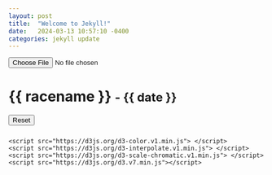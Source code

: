 ```yaml
---
layout: post
title:  "Welcome to Jekyll!"
date:   2024-03-13 10:57:10 -0400
categories: jekyll update
---
```

<!-- You’ll find this post in your `_posts` directory. Go ahead and edit it and re-build the site to see your changes. You can rebuild the site in many different ways, but the most common way is to run `jekyll serve`, which launches a web server and auto-regenerates your site when a file is updated.

Jekyll requires blog post files to be named according to the following format:

`YEAR-MONTH-DAY-title.MARKUP`

Where `YEAR` is a four-digit number, `MONTH` and `DAY` are both two-digit numbers, and `MARKUP` is the file extension representing the format used in the file. After that, include the necessary front matter. Take a look at the source for this post to get an idea about how it works.

Jekyll also offers powerful support for code snippets:

{% highlight ruby %}
def print_hi(name)
  puts "Hi, #{name}"
end
print_hi('Tom')
#=> prints 'Hi, Tom' to STDOUT.
{% endhighlight %}

Check out the [Jekyll docs][jekyll-docs] for more info on how to get the most out of Jekyll. File all bugs/feature requests at [Jekyll’s GitHub repo][jekyll-gh]. If you have questions, you can ask them on [Jekyll Talk][jekyll-talk].

[jekyll-docs]: https://jekyllrb.com/docs/home
[jekyll-gh]:   https://github.com/jekyll/jekyll
[jekyll-talk]: https://talk.jekyllrb.com/ -->




<!-- Set Up Your Website: Create the structure of your website using HTML, CSS, and JavaScript. 
You'll need an HTML file to create the user interface, a CSS file for styling,
 and a JavaScript file to handle the file upload and D3.js visualization.

Create the User Interface: 
Design the user interface where users can upload their CSV files. You can use HTML form elements 
and styling to create an intuitive and user-friendly interface.

Implement File Upload Functionality: Write JavaScript code to handle the file upload process. 
Use the File API to allow users to select and upload CSV files from their local device. 
You'll also need to handle the file upload event and read the contents of the uploaded CSV file.

Parse and Process the CSV Data: Once the CSV file is uploaded, parse its contents using JavaScript. 
You can use libraries like Papa Parse to parse CSV data easily. Process the data as needed to prepare 
it for visualization with D3.js.

Visualize the Data with D3.js: Use D3.js to create custom visualizations based on the data from the CSV file. 
You can create various types of charts, graphs, or other visualizations to present the data in a special way 
according to your requirements.

Test Your Website: Before deploying your website, thoroughly test it to ensure that the file upload and
visualization functionalities work correctly across different browsers and devices.
Deploy Your Website: Once you're satisfied with your website, deploy it to your chosen hosting platform. 
Follow the instructions provided by the hosting platform to deploy your website for free.

Share Your Website: Share the URL of your website with others so they can upload their CSV files and explore
 the visualizations you've created with D3.js.
By following these steps, you can create a free website that allows users to upload CSV files
 and presents the data in a special way using D3.js for visualization. -->


 <!DOCTYPE html>
 <html lang="en">
 <head>
   <meta charset="UTF-8">
   <meta name="viewport" content="width=device-width, initial-scale=1.0">
   <title>CSV File Upload</title>
 </head>
 <body>
   <input type="file" id="csvFileInput" accept=".csv">
   <div id="csvData"></div>
 
   <h1>{{ racename }} <small>- {{ date }}</small></h1>  

   <!-- Initialize the y-scale scale menu -->
   <button id="resetButton" style="margin-bottom: 10px">Reset</button>
   <!-- Create a div where the graph will take place -->
   <div>
      <div id="chart"></div>
   </div>

    <script src="https://d3js.org/d3-color.v1.min.js"> </script> 
    <script src="https://d3js.org/d3-interpolate.v1.min.js"> </script> 
    <script src="https://d3js.org/d3-scale-chromatic.v1.min.js"> </script>
    <script src="https://d3js.org/d3.v7.min.js"></script>
   <script>
     // Function to handle file upload
     function handleFileUpload(event) {
       const file = event.target.files[0]; // Get the uploaded file
       const reader = new FileReader(); // Create a new FileReader object
 
       // Define the onload event handler for the FileReader
       reader.onload = function (e) {
         const csvData = e.target.result; // Get the CSV data
        // displayCSVData(csvData); // Call function to display CSV data
         processData(csvData);
         drawChart(csvData);
       };
 
       // Read the uploaded file as text
       reader.readAsText(file);
     }
 
     // Function to display CSV data
     function displayCSVData(csvData) {
       const csvDataDiv = document.getElementById('csvData'); // Get the div element
       csvDataDiv.textContent = csvData; // Display the CSV data in the div
     }
 
     // Add event listener for file input change
     const fileInput = document.getElementById('csvFileInput');
     fileInput.addEventListener('change', handleFileUpload);

    function processData(csvData) {
        console.log("processing csv");
        const lines = csvData.split('\\n');
        const result = [];

        const headers = lines[0].split(',');

        for (let i = 1; i < lines.length; i++) {
            console.log("line" +i);
            const obj = {};
            const currentline = lines[i].split(',');

            headers.forEach((header, index) => {
                console.log(header);
                obj[header] = currentline[index];
            });

            result.push(obj);
        }

        console.log(result);
    }



    function drawChart(csvData) {

        const blue = ["#01213f","#02325f","#034b8f","#0465bf","#057eef","#2b96fa","#5baefb","#8bc5fc","#bbddfd","#d3e9fd"] //blue
        const blue2 = ["#022b3e","#034362","#056693","#0787c4","#09a9f5","#3abbf7","#6bcbf9","#9cddfb","#cdeefd","#d3f0fd"]
        const blue3 = ["#004049","#005a66","#008799","#00b4cc","#00e1ff","#33e7ff","#66edff","#99f3ff","#ccf9fe","#d2f9fe"]//tealish
        const green = ["#004128","#00663e","#00995d","#00cc7d","#00ff9c","#33ffb0","#66ffc3","#99ffd7","#ccfeeb","#d2feed"]//Tones of Iceland Green 
        const green3 = ["#404900","#5a6600","#879900","#b4cc00","#e1ff00","#e7ff33","#edff66","#f3ff99","#f9fecc","#fafeda"]//swamp green
        const brown = ["#492a00","#663b00","#995800","#cc7600","#ff9300","#ffa933","#ffbe66","#ffd499","#fee9cc","#feecd2"]//beastial brown
        const pink = ["#42190e","#66005d","#99008c","#cc00ba","#ff00e9","#ff33ed","#ff66f2","#ff99f6","#feccfa","#fed2fb"]//devine purple
        const brown2 = ["#35290b","#534012","#7d601b","#a78024","#d1a12d","#dab357","#e3c681","#ecd9ab","#f5ecd5","#f6eeda"]//gold
        const red2 = ["#8e0b0b","#a00c0c","#b20e0e","#d92f2f","#f04d4d","#f67373","#f89696","#fcb9b9","#ffe1e1","#efcece"] //red
        const purple = ["#340066","#4e0099","#6800cc","#8300ff","#9b33ff","#b466ff","#cd99ff","#9279df","#c1b3f8","#e6ccfe"]
        const green2 = ["#0a6e23","#128c31","#1ba73f","#26c34d","#37d760","#54e97a","#7dfc9e","#a7f9bd","#c8f8d6","#e4faea"] //greens
        const redbrown = ["#4c0000","#671c04","#802f0b","#9a4221","#b65537","#d1694e","#e8816b","#f49b8a","#fcb5aa","#ffccd0"] //maroons
        const blue4 = ["#00a0a0","#13b4b4","#26c7c7","#3adbdb","#4deeee","#61f7f7","#8bfdfd","#aafafa","#c8fcfc","#e7ffff"] //blue-green
        const grey = ["#333333","#505050","#666666","#808080","#999999","#b3b3b3","#cccccc","#d9d9d9","#e6e6e6","#f2f2f2"] //greys
        const gold = ["#fdd835","#ffeb3b","#ffe57f","#ffd740","#ffcd3c","#ffc107","#ffca28","#ffc400","#ffc94a","#fff350"] //yellow
        const grey2 = [ "#30475e","#475c76","#596c86","#6b7c95","#7c8ca5","#8d9cb4","#9faebf","#b0becd","#c2cedc","#d3dedb"] //blue-grey
        const green4 = ["#b0d223","#c5e050","#d4e979","#e4f1a4","#eaf4bd","#f0f7d6","#f6f9ea","#f7fbed","#f8fce8","#f9fef2"] //yellow-green
        const purple2 = ["#6341b7","#7357c5","#846dd4","#9279df","#9c86e5","#a493ec","#b3a4f4","#c1b3f8","#d0c2fc","#d8ccfe"] //purple-blue
        const orange = ["#ff4500","#ff6347","#ff8c22","#ff7f5e","#ff9767","#ffaa61","#ffca87","#ffdbb1","#ffedcb","#ffeeea",] //orange-red
        const beige = ["#4c2d19","#704021","#8e5a38","#b7774e","#d49e74","#f0e3c2","#f4ebd3","#f7f4e3","#faf9f2","#fcfcfa"] //beige
        const teal = ["#00796b","#00897b","#009b8b","#00aa9b","#00b8aa","#00c8ba","#00d8c9","#00e8d9","#00f8e9","#00ffff"] //teal
        const red = ["#560f24","#811737","#ac1f49","#d7275b","#df527c","#e77d9d","#efa8bd","#f7d3de","#feffff","#f9e0e7"]
        const colorPalettes = [green2,blue2,red,green,pink,orange,purple,brown,green3,gold,blue3,
        red2,blue,redbrown,grey,green4,green2,brown2,grey2,teal,blue4,beige,purple2]


        // Parse the JSON data from Django context
        var raceData = csvData;

        // Add a click event listener to the reset button
        document.getElementById("resetButton").addEventListener("click", resetChart);

        // Function to reset the chart
        function resetChart() {

            // Reset the y-axis scale to its original domain
            yScale.domain(d3.extent(yValues));

            // Update the y-axis
            svg.select(".y.axis").call(yAxis);

            // Update the lines and circles based on the original yScale
            updateLinesAndCircles();
            //Update Y-axis
            updateYAxis();

            // Reset the brush to its initial position
            svg.select(".brush").call(yBrush.move, null);
        }



        const duration = 300; //To calibrate all races to proportions of swim=10, t=2, bike=30, run=20
        const raceLength = 70;


        // Initialize an empty array to hold team data
        const teamData = [];

        // Group raceData by team
        const teams = Array.from(new Set(raceData.map(d => d.team)));

        var nRects = 0
        var max_time_lag = 0;
        teams.forEach(team => {
        // Filter the data for each team
        const teamAthletes = raceData.filter(d => d.team === team);
        nRects += teamAthletes.length
        // Extract athlete names and values for the team
        const athleteNames = teamAthletes.map(d => d.athlete);
        const athleteValues = teamAthletes.map(d => d.values);

        //Find the slowest race time:
        athleteValues.forEach((value) => {
            if (value[5].y < max_time_lag) {
            max_time_lag = value[5].y;
            }
        });

        // Determine the color palette for the team
        const colorPalette = colorPalettes[teamData.length % colorPalettes.length];

        // Create an object for the team
        const teamObject = {
            team: team,
            athletes: athleteNames,
            values: athleteValues,
            colors: colorPalette,
        };

        // Push the team object into the teamData array
        teamData.push(teamObject);
        });
        max_time_lag = -1 * max_time_lag;
        initial_time_lag = max_time_lag/60;
        // Define the size and spacing of the rectangles
        const size = 25;

        //rectangles in the legend (athletes + teams)
        nRects += teamData.length
        const clientWidth = d3.select("#chart").node().getBoundingClientRect().width;
        const nColumns = Math.trunc(clientWidth/120);
        const bottom = Math.ceil(nRects / nColumns) * size * 1.2 + 70; 


        // set the dimensions and margins of the graph
        var margin = {top: 40, right: 10, bottom: bottom, left: 50},
            width =  clientWidth - margin.left - margin.right,
            height = 500
        // append the svg object to the body of the page
        var svg = d3.select("#chart")
        .append("svg")
            .attr("width", width + margin.left + margin.right)
            .attr("height", height + margin.top + margin.bottom)
        .append("g")
            .attr("transform",
                "translate(" + margin.left + "," + margin.top + ")");

        // Create a rectangle for the frame
        var frame = svg.append("rect")
        .attr("x", 0)             
        .attr("y", 0)             
        .attr("width", width + margin.left + margin.right)         
        .attr("height", height + margin.top + margin.bottom)       
        .attr("rx", 10)             
        .attr("ry", 10)             
        .attr("stroke", "gray")    
        .attr("opacity", 0.6)
        .attr("stroke-width", 2)    
        .attr("fill", "transparent")
        .attr("transform",
                "translate(-" + margin.left + ",-" + margin.top + ")");


        var xScale = d3.scaleLinear()
            .domain([0, raceLength]) //assuming a 90min race
            .range([0, width]); //leaving space for ledgend

        // Extract y-coordinates from data
        const yValues = teamData.flatMap(team => team.values.flat().map(point => point.y));

        // Define the initial yScale
        const yScale = d3.scaleLinear()
        .domain(d3.extent(yValues))
        .range([height, 0]);

        // Define the initial yAxis
        const yAxis = d3.axisLeft(yScale).ticks(0);

        // Append the yAxis to the svg
        svg.append("g")
        .attr("class", "y axis")
        .call(yAxis)
        .append('text')
        .attr("y", -30)
        .attr("x", -10)
        .style("font-size", "13px")
        .attr("transform", "rotate(-90)")
        .attr("fill", "#000");



        // Add brushing for y-axis
        var yBrush = d3.brushY()
        .extent([[0, 0], [width, height]])
        .on("end", yBrushed);

        // Create the area variable: where both the area and the brush take place
        var area = svg.append('g')
        .attr("class", "brush")
        .call(yBrush);

        function yBrushed(event) {
            if (!event.selection) return; // Ignore empty selections

            // Get the brushed extent
            var yBrushExtent = event.selection.map(yScale.invert);

            // Update yScale domain
            yScale.domain(yBrushExtent);

            // Update yScale domain if the minimum is greater than the maximum
            if (yBrushExtent[0] > yBrushExtent[1]) {
            yScale.domain([yBrushExtent[1], yBrushExtent[0]]);
            } else {
            yScale.domain(yBrushExtent);
            }

            // Update y-axis with meaningful ticks
            updateYAxis();

            // Update the lines and circles based on the new yScale
            updateLinesAndCircles();

            // Reset the brush to its initial position
            svg.select(".brush").call(yBrush.move, null);
            
        }
        // Handle touch events
        svg.on("touchstart", yBrushed)
            .on("touchmove", yBrushed)
            .on("touchend", yBrushed);


        function updateLinesAndCircles() {

        // Update lines
        svg.selectAll(".line")
            .attr("d", d3.line()
            .x(d => xScale(d.x))
            .y(d => yScale(d.y)));

        // Update circles
        svg.selectAll(".athlete-circle")
            .attr("cy", d => yScale(d.y));
        
        // Update labels
        svg.selectAll(".line-text")
            .attr("y", d => yScale(d.y));


        }

        // Function to update the y-axis based on the current yScale
        function updateYAxis() {

            // Calculate the range of the yScale
            const yRange = yScale.domain();

            // Calculate the difference between the max and min values
            const yRangeDiff = yRange[1] - yRange[0];

            // Determine the number of ticks based on the yRangeDiff
            let numberOfTicks;

            if (yRangeDiff <= 60) {
            // If the range is less than or equal to 60 seconds, show ticks every 10 seconds
            numberOfTicks = yRangeDiff / 10;
            } else if (yRangeDiff <= 600) {
            // If the range is less than or equal to 600 seconds (10 minutes), show ticks every minute
            numberOfTicks = yRangeDiff / 60;
            } else if (yRangeDiff >= 1800) {
            // If the range is greater than (30 minutes), show ticks every 5 minutes
            numberOfTicks = Math.floor(yRangeDiff / 300);
            } else {
            // Otherwise, show ticks every 2 minutes
            numberOfTicks = yRangeDiff / 120;
            }
            svg.select(".y.axis text").remove();
            // Define the y-axis with the calculated number of ticks and custom tick format
            const yAxis = d3.axisLeft(yScale).ticks(numberOfTicks).tickFormat(d => {
            if (d < -90) {
                const mins = -Math.floor(d / 60);
                const secs = -d %60
                return mins + ":" + (secs < 10 ? '0'+secs : secs);
            } else {
                return -d; // For values under or equal to 90 seconds, use the default format
            }
            });


            // Update the y-axis
            svg.select(".y.axis").call(yAxis);
            // Add y-axis gridlines
            svg.selectAll(".y-gridline").remove(); // Remove existing gridlines

            svg.selectAll(".y-gridline")
            .data(yScale.ticks(numberOfTicks))
            .enter()
            .append("line")
            .attr("class", "y-gridline")
            .attr("x1", 0)
            .attr("x2", width)
            .attr("y1", d => yScale(d))
            .attr("y2", d => yScale(d))
            .style("stroke", "#ddd")  // Adjust the color as needed
            .style("stroke-dasharray", "3,3");  // Add dashes for a dashed appearance

            // Update the y-axis label dynamically
            const yDomain = yScale.domain();
            const isSeconds = yDomain[0] >= 0 && yDomain[1] <= 90; // Assuming 90 seconds threshold, adjust as needed

        }




        updateChart(initial_time_lag);
        updateYAxis();
        

        function updateChart(max_time_lag) {

            
            // Create a group for all athletes
            const athleteGroup = svg.append("g")
            .attr("class", "athlete-group");


        const yScale = d3.scaleLinear()
            .domain(d3.extent(yValues))
            .range([height, 0]);

            
            var lineOpacity = "0.5";
            var lineStroke = "1.0";

            var circleRadius = 3;
            const circleRadiusHover = 6;


            var legendIndex = 0;
            teamData.forEach((team, teamIndex) => {

            var x = legendIndex % nColumns * (clientWidth / nColumns) - 20;
            var y = height + Math.floor(legendIndex / nColumns) * 30 + 50;
            
            // draw the teamrect border
            athleteGroup.append("rect")
                .attr("x", x)
                .attr("y", y)
                .attr("width", size)
                .attr("height", size)
                .style("stroke", "Black")
                .style("stroke-width", lineStroke)
                .style("fill", "white");
            // Teams - legend for each team.
            athleteGroup.append("rect")
                .attr("class", "athlete-ledgend")
                .attr("x", x)
                .attr("y", y)
                .attr("width", size)
                .attr("height", size)
                .attr("class", function(d){ return d})
                .attr("fill", function(d) { // Assign colors based on athlete index within the team
                    var fillColor = team.colors[0 % team.colors.length];
                    var opacity = 0.5; // Adjust the opacity value as needed
                    return d3.color(fillColor).copy({opacity: opacity}).toString();
                })
                .on("click", function() {
                    // Athlete's are in Team order so to highlight the team athletes we need to know how far down the list we are
                    indexCounter = 0
                    for (let i=0; i<teamData.length; i++) {
                    //for some reason team.team has quotation marks in it.  e.g. "Queens"
                    if (team.team.includes(teamData[i].team)) {break;}
                    indexCounter += teamData[i].athletes.length
                    }
                    //Check if the rect is selected 
                    var teamRect = d3.select(this);
                    var opacity = teamRect.style("opacity"); 
                    if (opacity == 0.5) {
                    lineOpacity = 1.0
                    lineStroke = 3.0
                    circleRadius = 3
                    } else if (opacity == 1.0) {
                    lineOpacity = 0.0
                    lineStroke = 1.0    
                    circleRadius = 0          
                    } else {
                    lineOpacity = 0.5
                    lineStroke = 1.0       
                    circleRadius = 3       
                    }
                    teamRect.style("opacity", lineOpacity);
                    team.athletes.forEach((athlete, athleteIndex) => {

                        const athleteLine = svg.selectAll(".line").filter((d, i) => i === athleteIndex + indexCounter);
                        athleteLine.style("opacity", lineOpacity);
                        athleteLine.style("stroke-width", lineStroke);
                    
                        const athleteRect = svg.selectAll(".athlete-ledgend").filter((d, i) => i === athleteIndex + indexCounter);
                        athleteRect.style("opacity", lineOpacity);
                        
                        const athleteCircles = Array.from(svg.selectAll(".athlete-circle").nodes());
                        const circlesForAthlete = athleteCircles.filter(circle => d3.select(circle).attr("team") === team.team);
                        circlesForAthlete.forEach(circle => {
                        d3.select(circle)
                            .style("opacity", lineOpacity)
                            .attr("r", circleRadius);
                        });
                            
                        const athletetext = svg.selectAll(".line-text").filter((d, i) => i === indexCounter + athleteIndex);
        
                        if (lineOpacity == 1.0) {
                        athletetext.style("visibility", "visible");
                        } else {
                        athletetext.style("visibility", "hidden");
                        }

                })
                }); 
                        
                //Add team name next to rect
                athleteGroup.append("text")
                .attr("x", x + 1.2*size)
                .attr("y", y + 0.3*size)
                    .attr("fill", team.colors[0 % team.colors.length])
                    .text(function(d){ 
                    return team.team.split(' ')[0].toUpperCase();
                    })
                    .attr("class", function(d){ return d})
                    .attr("text-anchor", "left")
                    .style("alignment-baseline", "middle")// select the svg area
                    .style("font-size", "12px") 
                    .style("font-weight", 900);

                athleteGroup.append("text")
                .attr("x", x + 1.2*size)
                .attr("y", y + 0.8*size)
                    .attr("fill", team.colors[0 % team.colors.length])
                    .text(function(d){ 
                        if (team.team.split(' ').length > 1)
                            return team.team.split(' ')[1].toUpperCase();
                        })
                    .attr("class", function(d){ return d})
                    .attr("text-anchor", "left")
                    .style("alignment-baseline", "middle")// select the svg area
                    .style("font-size", "12px") 
                    .style("font-weight", 900);           

                //increment legendIndex
                legendIndex += 1;

                team.athletes.forEach((athlete, athleteIndex) => {
                x = legendIndex % nColumns * (clientWidth / nColumns) - 20;
                y = height + Math.floor(legendIndex / nColumns) * 30 + 50;
                athleteGroup.append("rect")
                    .attr("x", x)
                    .attr("y", y)
                    .attr("width", size)
                    .attr("height", size)
                    .style("stroke", "Black")
                    .style("stroke-width", lineStroke)
                    .style("fill", "white");
                // Athletes - legend for each athlete
                athleteGroup.append("rect")
                    .attr("class", "athlete-ledgend")
                    .attr("x", x)
                    .attr("y", y)
                    .attr("width", size)
                    .attr("height", size)
                    .attr("fill", team.colors[athleteIndex % team.colors.length]) // Assign colors based on athlete index within the team
                    .style('opacity', lineOpacity)
                    .style("stroke", "Black")
                    .style("stroke-width", lineStroke)
                    .on("click", function() {
                        indexCounter = 0
                        for (let i=0; i<teamData.length; i++) {
                            //for some reason team.team has quotation marks in it.  e.g. "Queens"
                            if (team.team.includes(teamData[i].team)) {break;}
                            indexCounter += teamData[i].athletes.length
                        }
                        
                        // //Check if the rect is selected 
                        var athleteRect = d3.select(this);
                        var opacity = athleteRect.style("opacity"); 
                        if (opacity == 0.5) {
                            lineOpacity = 1.0
                            lineStroke = 3.0
                            circleRadius = 3
                        } else if (opacity == 1.0) {
                            lineOpacity = 0.0
                            lineStroke = 1.0    
                            circleRadius = 0          
                        } else {
                            lineOpacity = 0.5
                            lineStroke = 1.0       
                            circleRadius = 3       
                        }
                        athleteRect.style("opacity", lineOpacity);


                        const athleteLine = svg.selectAll(".line").filter((d, i) => i === indexCounter + athleteIndex);
                        athleteLine.style("opacity", lineOpacity);
                        athleteLine.style("stroke-width", lineStroke);
                            
                        const athleteCircles = Array.from(svg.selectAll(".athlete-circle").nodes());
                        const circlesForAthlete = athleteCircles.filter(circle => d3.select(circle).attr("athlete") === athlete);
                        circlesForAthlete.forEach(circle => {
                            d3.select(circle)
                            .style("opacity", lineOpacity)
                            .attr("r", circleRadius);
                        });    
                        
                        
                        const athletetext = svg.selectAll(".line-text").filter((d, i) => i === indexCounter + athleteIndex);
        
                        if (lineOpacity == 1.0) {
                            athletetext.style("visibility", "visible");
                        } else {
                            athletetext.style("visibility", "hidden");
                        }
                    });
                    //Add athlete first name next to rect
                    athleteGroup.append("text")
                        .attr("x", x + 1.2*size)
                        .attr("y", y + 0.4*size)
                        .attr("fill", team.colors[athleteIndex % team.colors.length])
                        .text(function(d){ 
                        return athlete.split(' ')[0];
                        })
                        .attr("text-anchor", "left")
                        .style("font-size", "12px")
                    //Add last name next to rect
                    athleteGroup.append("text")
                        .attr("x", x + 1.2*size)
                        .attr("y", y + 0.9*size)
                        .attr("fill", team.colors[athleteIndex % team.colors.length])
                        .text(function(d){ 
                        return athlete.split(' ')[1];
                        })
                        .attr("text-anchor", "left")
                        .style("font-size", "12px")

                    //increment legendIndex
                    legendIndex += 1;

                    //Draw chart items (path, circles, name text)
                    athleteGroup.append("path")
                    .datum(team.values[athleteIndex])
                    .attr("class", "line")  
                    .attr("fill", "none")
                    .attr("stroke", team.colors[athleteIndex % team.colors.length])
                    .attr("stroke-width", lineStroke)
                    .attr("d", d3.line()
                        .x(d => xScale(d.x))  
                        .y(d => yScale(d.y))) 
                    .attr("fill", "none")
                    .style('opacity', lineOpacity)
                    .attr("clip-path", "url(#clip)")
                    .on("mouseover", function(d, i) {
                        const [mouseX, mouseY] = d3.pointer(event, this);
                        svg.append("text")
                            .attr("class", "title-text")
                            .style("fill", team.colors[athleteIndex % team.colors.length])  
                            .text(athlete)
                            .attr("text-anchor", "left")
                            .attr("x", mouseX)
                            .attr("y", mouseY)  
                            .style("font-size", "12px")
                        })
                    .on("mouseout", function(d) {
                        svg.select(".title-text").remove();
                        });


                    athleteGroup.selectAll(".circle")
                    .data(team.values[athleteIndex])
                    .enter()
                    .append("circle")
                    .attr("r", circleRadius) 
                    .style('opacity', lineOpacity)
                    .attr("fill", team.colors[athleteIndex % team.colors.length])
                    .attr("class", "athlete-circle")
                    .attr("athlete", athlete)
                    .attr("team", team.team)
                    .attr("cy", d => yScale(d.y))
                    .attr("cx", d => xScale(d.x))
                    .attr("clip-path", "url(#clip)")
                    .on("click", function(d, i) {
                            d3.select(this)
                                .transition()
                                .duration(duration)
                                .attr("r", circleRadiusHover)
                                .style("cursor", "pointer");
                            svg.append("text")
                                .attr("class", "text")
                                .text(i.diff)
                                .attr("x", xScale(i.x) + 5)
                                .attr("y", yScale(i.y) - 10);
                            })
                    .on("mouseout", function(d) {
                        d3.select(this) 
                            .transition()
                            .duration(duration)
                            .attr("r", circleRadius)
                            .style("cursor", "none")  
                        svg
                            .selectAll(".text").remove();
                    });

                    athleteGroup.selectAll(".text")
                        .data([team.values[athleteIndex][5]])
                        .enter()
                        .append("text")
                        .attr("class", "line-text")
                        .text(team.athletes[athleteIndex])
                        .attr("x", xScale(raceLength-5))
                        .attr("y", d => yScale(d.y))
                        .attr("fill", team.colors[athleteIndex % team.colors.length])
                        .text(function(d){ return athlete.split(' ')[0]})
                        .attr("text-anchor", "left")
                        .style("font-size", "10px")
                        .style("visibility", "hidden");
                    
                    });

                });

        // // Define clipping path for lines
        svg.append("defs").append("clipPath")
            .attr("id", "clip")
            .append("rect")
            .attr("width", width)
            .attr("height", height);


            svg.append("defs").append("clipPath")
            .attr("id", "clip-labels")
            .append("rect")
            .attr("width", width)
            .attr("height", height)
            .attr("y", -10);


            // Add Axis into SVG 
            var xAxis = d3.axisTop(xScale).ticks(0);
            var yAxis = d3.axisLeft(yScale).ticks(0);


            svg.append("g")
            .attr("class", "x axis")
            .call(xAxis);


            svg.append("g")
            .attr("class", "y axis")
            .call(yAxis)
            .append('text')
            .attr("y", -36)
            .attr("x", -10)
            .style("font-size", "14px")
            .attr("transform", "rotate(-90)")
            .attr("fill", "#000")
            .text("Time Behind Leader");


        
        // Call the function to draw gridlines
        drawVerticalGridlines(athleteGroup, 10);
        drawVerticalGridlines(athleteGroup, 12);
        drawVerticalGridlines(athleteGroup, 42);
        drawVerticalGridlines(athleteGroup, 44);
        // Function to draw vertical gridlines
        function drawVerticalGridlines(selection, x) {
            selection
            .attr("class", "gridline")
            .append("line")
            .attr('x1', xScale(x))
            .attr('y1', -10)
            .attr('x2', xScale(x))
            .attr('y2', yScale(-height-250))
            .style('stroke', 'gray')
            .style('opacity', 0.5)
            .style("stroke-dasharray", ("3, 3"))
            .style("stroke-width", 0.5);
        }




            //function to annotate chrt 
            function annotateChart(selection, x, y, text) {
            selection
                .append('text')
                .attr('x', xScale(x))
                .attr('y', y)
                .text(text)
                .style('font-size', '14px')
                .style('fill', 'black'); // Customize the text styling as needed
            }

            // annotate with swim, t1, bike, t2, run
            annotateChart(athleteGroup, 1, -10, 'Swim');
            annotateChart(athleteGroup, 10, -10, 'T1');  
            annotateChart(athleteGroup, 24, -10, 'Bike');
            annotateChart(athleteGroup, 42, -10, 'T2'); 
            annotateChart(athleteGroup, 52, -10, 'Run');


        }
    }
</script>
</body>
</html>

